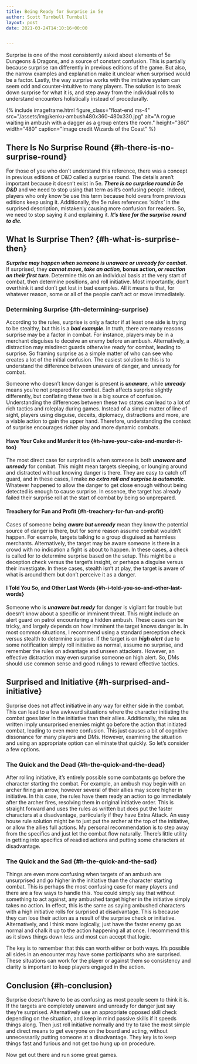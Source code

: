 ```yaml
---
title: Being Ready for Surprise in 5e
author: Scott Turnbull Turnbull
layout: post
date: 2021-03-24T14:10:16+00:00


---
```

Surprise is one of the most consistently asked about elements of 5e Dungeons & Dragons, and a source of constant confusion. This is partially because surprise ran differently in previous editions of the game. But also, the narrow examples and explanation make it unclear when surprised would be a factor. Lastly, the way surprise works with the imitative system can seem odd and counter-intuitive to many players. The solution is to break down surprise for what it is, and step away from the individual rolls to understand encounters holistically instead of procedurally. 

{% include imageframe.html
  figure_class="float-end ms-4"
  src="/assets/img/kenku-ambush480x360-480x330.jpg"
  alt="A rogue waiting in ambush with a dagger as a group enters the room."
  height="360" width="480"
  caption="Image credit Wizards of the Coast"
 %}

## There Is No Surprise Round {#h-there-is-no-surprise-round}

For those of you who don&#8217;t understand this reference, there was a concept in previous editions of D&D called a surprise round. The details aren&#8217;t important because it doesn&#8217;t exist in 5e. **_There is no surprise round in 5e D&D_** and we need to stop using that term as it&#8217;s confusing people. Indeed, players who only know 5e use this term because hold overs from previous editions keep using it. Additionally, the 5e rules references _&#8216;sides&#8217;_ in the surprised description, mistakenly causing more confusion for readers. So, we need to stop saying it and explaining it. **_It&#8217;s time for the surprise round to die._**

## What Is Surprise Then? {#h-what-is-surprise-then}

**_Surprise may happen when someone is unaware or unready for combat._** If surprised, they **_cannot move_, _take an action,_ bonus action, _or reaction on their first turn_**. Determine this on an individual basis at the very start of combat, then determine positions, and roll initiative. Most importantly, don&#8217;t overthink it and don&#8217;t get lost in bad examples. All it means is that, for whatever reason, some or all of the people can&#8217;t act or move immediately.

### Determining Surprise {#h-determining-surprise}

According to the rules, surprise is only a factor if at least one side is trying to be stealthy, but this is a **_bad example_**. In truth, there are many reasons surprise may be a factor in combat. For instance, players may be in a merchant disguises to deceive an enemy before an ambush. Alternatively, a distraction may misdirect guards otherwise ready for combat, leading to surprise. So framing surprise as a simple matter of who can see who creates a lot of the initial confusion. The easiest solution to this is to understand the difference between unaware of danger, and unready for combat.

Someone who doesn&#8217;t know danger is present is **_unaware_**, while **_unready_** means you&#8217;re not prepared for combat. Each affects surprise slightly differently, but conflating these two is a big source of confusion. Understanding the differences between these two states can lead to a lot of rich tactics and roleplay during games. Instead of a simple matter of line of sight, players using disguise, deceits, diplomacy, distractions and more, are a viable action to gain the upper hand. Therefore, understanding the context of surprise encourages richer play and more dynamic combats.

#### Have Your Cake and Murder it too {#h-have-your-cake-and-murder-it-too}

The most direct case for surprised is when someone is both **_unaware and unready_** for combat. This might mean targets sleeping, or lounging around and distracted without knowing danger is there. They are easy to catch off guard, and in these cases, I make **_no extra roll and surprise is automatic_**. Whatever happened to allow the danger to get close enough without being detected is enough to cause surprise. In essence, the target has already failed their surprise roll at the start of combat by being so unprepared.

#### Treachery for Fun and Profit {#h-treachery-for-fun-and-profit}

Cases of someone being **_aware but unready_** mean they know the potential source of danger is there, but for some reason assume combat wouldn&#8217;t happen. For example, targets talking to a group disguised as harmless merchants. Alternatively, the target may be aware someone is there in a crowd with no indication a fight is about to happen. In these cases, a check is called for to determine surprise based on the setup. This might be a deception check versus the target&#8217;s insight, or perhaps a disguise versus their investigate. In these cases, stealth isn&#8217;t at play, the target is aware of what is around them but don&#8217;t perceive it as a danger. 

#### I Told You So, and Other Last Words {#h-i-told-you-so-and-other-last-words}

Someone who is **_unaware but ready_** for danger is vigilant for trouble but doesn&#8217;t know about a specific or imminent threat. This might include an alert guard on patrol encountering a hidden ambush. These cases can be tricky, and largely depends on how imminent the target knows danger is. In most common situations, I recommend using a standard perception check versus stealth to determine surprise. If the target is on **_high alert_** due to some notification simply roll initiative as normal, assume no surprise, and remember the rules on advantage and unseen attackers. However, an effective distraction may even surprise someone on high alert. So, DMs should use common sense and good rulings to reward effective tactics.

## Surprised and Initiative {#h-surprised-and-initiative}

Surprise does not affect initiative in any way for either side in the combat. This can lead to a few awkward situations where the character initiating the combat goes later in the initiative than their allies. Additionally, the rules as written imply unsurprised enemies might go before the action that initiated combat, leading to even more confusion. This just causes a bit of cognitive dissonance for many players and DMs. However, examining the situation and using an appropriate option can eliminate that quickly. So let&#8217;s consider a few options.

### The Quick and the Dead {#h-the-quick-and-the-dead}

After rolling initiative, it&#8217;s entirely possible some combatants go before the character starting the combat. For example, an ambush may begin with an archer firing an arrow, however several of their allies may score higher in initiative. In this case, the rules have them ready an action to go immediately after the archer fires, resolving them in original initiative order. This is straight forward and uses the rules as written but does put the faster characters at a disadvantage, particularly if they have Extra Attack. An easy house rule solution might be to just put the archer at the top of the initiative, or allow the allies full actions. My personal recommendation is to step away from the specifics and just let the combat flow naturally. There&#8217;s little utility in getting into specifics of readied actions and putting some characters at disadvantage. 

### The Quick and the Sad {#h-the-quick-and-the-sad}

Things are even more confusing when targets of an ambush are unsurprised and go higher in the initiative than the character starting combat. This is perhaps the most confusing case for many players and there are a few ways to handle this. You could simply say that without something to act against, any ambushed target higher in the initiative simply takes no action. In effect, this is the same as saying ambushed characters with a high initiative rolls for surprised at disadvantage. This is because they can lose their action as a result of the surprise check or initiative. Alternatively, and I think more logically, just have the faster enemy go as normal and chalk it up to the action happening all at once. I recommend this as it slows things down less and most can accept that logic.

The key is to remember that this can worth either or both ways. It&#8217;s possible all sides in an encounter may have some participants who are surprised. These situations can work for the player or against them so consistency and clarity is important to keep players engaged in the action.

## Conclusion {#h-conclusion}

Surprise doesn&#8217;t have to be as confusing as most people seem to think it is. If the targets are completely unaware and unready for danger just say they&#8217;re surprised. Alternatively use an appropriate opposed skill check depending on the situation, and keep in mind passive skills if it speeds things along. Then just roll initiative normally and try to take the most simple and direct means to get everyone on the board and acting, without unnecessarily putting someone at a disadvantage. They key is to keep things fast and furious and not get too hung up on procedure.

Now get out there and run some great games.